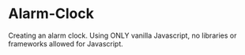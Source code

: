 # Alarm-Clock
Creating an alarm clock. Using ONLY vanilla Javascript, no libraries or frameworks allowed for Javascript.
